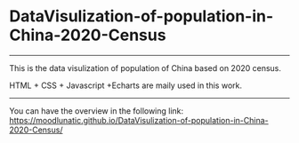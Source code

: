 # DataVisulization-of-population-in-China-2020-Census
---
This is the data visulization of population of China based on 2020 census.

HTML + CSS + Javascript +Echarts are maily used in this work.


---
You can have the overview in the following link:
https://moodlunatic.github.io/DataVisulization-of-population-in-China-2020-Census/

